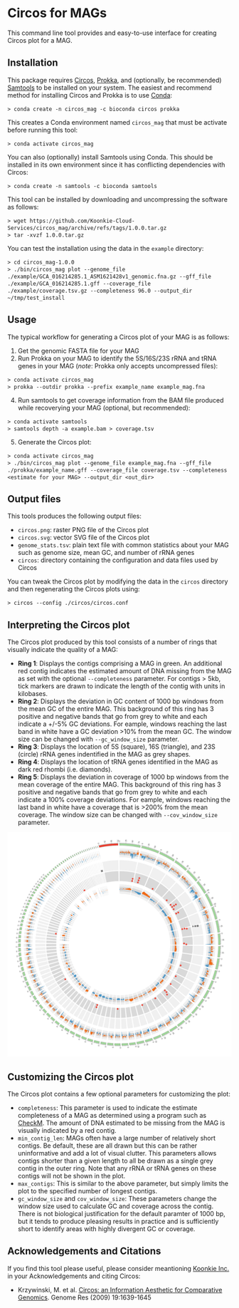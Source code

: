 # Circos for MAGs

This command line tool provides and easy-to-use interface for creating Circos plot for a MAG.


## Installation

This package requires [Circos](https://circos.ca), [Prokka](https://github.com/tseemann/prokka), and (optionally, be recommended) [Samtools](https://www.htslib.org) to be installed on your system. The easiest and recommend method for installing Circos and Prokka is to use [Conda](https://docs.conda.io/projects/conda/en/latest/index.html):

```
> conda create -n circos_mag -c bioconda circos prokka
```

This creates a Conda environment named `circos_mag` that must be activate before running this tool:
```
> conda activate circos_mag
```

You can also (optionally) install Samtools using Conda. This should be installed in its own environment since it has conflicting dependencies with Circos:
```
> conda create -n samtools -c bioconda samtools
```

This tool can be installed by downloading and uncompressing the software as follows:
```
> wget https://github.com/Koonkie-Cloud-Services/circos_mag/archive/refs/tags/1.0.0.tar.gz
> tar -xvzf 1.0.0.tar.gz
```

You can test the installation using the data in the `example` directory:
```
> cd circos_mag-1.0.0
> ./bin/circos_mag plot --genome_file ./example/GCA_016214285.1_ASM1621428v1_genomic.fna.gz --gff_file ./example/GCA_016214285.1.gff --coverage_file ./example/coverage.tsv.gz --completeness 96.0 --output_dir ~/tmp/test_install
```

## Usage

The typical workflow for generating a Circos plot of your MAG is as follows:
 1. Get the genomic FASTA file for your MAG
 2. Run Prokka on your MAG to identify the 5S/16S/23S rRNA and tRNA genes in your MAG (<i>note</i>: Prokka only accepts uncompressed files):
 ```
> conda activate circos_mag
> prokka --outdir prokka --prefix example_name example_mag.fna
 ```
 4. Run samtools to get coverage information from the BAM file produced while recoverying your MAG (optional, but recommended):
 ```
> conda activate samtools
> samtools depth -a example.bam > coverage.tsv
 ```
 5. Generate the Circos plot:
 ```
> conda activate circos_mag
> ./bin/circos_mag plot --genome_file example_mag.fna --gff_file ./prokka/example_name.gff --coverage_file coverage.tsv --completeness <estimate for your MAG> --output_dir <out_dir>
 ```

## Output files

This tools produces the following output files:
 - `circos.png`: raster PNG file of the Circos plot
 - `circos.svg`: vector SVG file of the Circos plot
 - `genome_stats.tsv`: plain text file with common statistics about your MAG such as genome size, mean GC, and number of rRNA genes
 - `circos`: directory containing the configuration and data files used by Circos

You can tweak the Circos plot by modifying the data in the `circos` directory and then regenerating the Circos plots using:
```
> circos --config ./circos/circos.conf
```

## Interpreting the Circos plot

The Circos plot produced by this tool consists of a number of rings that visually indicate the quality of a MAG:
 - __Ring 1__: Displays the contigs comprising a MAG in green. An additional red contig indicates the estimated amount of DNA missing from the MAG as set with the optional `--completeness` parameter. For contigs > 5kb, tick markers are drawn to indicate the length of the contig with units in kilobases.
 - __Ring 2__: Displays the deviation in GC content of 1000 bp windows from the mean GC of the entire MAG. This background of this ring has 3 positive and negative bands that go from grey to white and each indicate a +/-5% GC deviations. For eample, windows reaching the last band in white have a GC deviation >10% from the mean GC. The window size can be changed with `--gc_window_size` parameter. 
 - __Ring 3__: Displays the location of 5S (square), 16S (triangle), and 23S (circle) rRNA genes indentified in the MAG as grey shapes.
 - __Ring 4__: Displays the location of tRNA genes identified in the MAG as dark red rhombi (i.e. diamonds).
 - __Ring 5__: Displays the deviation in coverage of 1000 bp windows from the mean coverage of the entire MAG. This background of this ring has 3 positive and negative bands that go from grey to white and each indicate a 100% coverage deviations. For eample, windows reaching the last band in white have a coverage that is >200% from the mean coverage. The window size can be changed with `--cov_window_size` parameter. 

<p align="center">
<img src="https://github.com/Koonkie-Cloud-Services/circos_mag/blob/main/images/circos.png" width="600">
</p>

## Customizing the Circos plot

The Circos plot contains a few optional parameters for customizing the plot:
 - `completeness`: This parameter is used to indicate the estimate completeness of a MAG as determined using a program such as [CheckM](https://github.com/Ecogenomics/CheckM). The amount of DNA estimated to be missing from the MAG is visually indicated by a red contig.
 - `min_contig_len`: MAGs often have a large number of relatively short contigs. Be default, these are all drawn but this can be rather uninformative and add a lot of visual clutter. This parameters allows contigs shorter than a given length to all be drawn as a single grey contig in the outer ring. Note that any rRNA or tRNA genes on these contigs
 will not be shown in the plot.
 - `max_contigs`: This is similar to the above parameter, but simply limits the plot to the specified number of longest contigs.
 - `gc_window_size` and `cov_window_size`: These parameters change the window size used to calculate GC and coverage across the contig. There is not biological justification for the default paramter of 1000 bp, but it tends to produce pleasing results in practice and is sufficiently short to identify areas with highly divergent GC or coverage.


## Acknowledgements and Citations

If you find this tool please useful, please consider meantioning [Koonkie Inc.](https://www.koonkie.com/) in your Acknowledgements and citing Circos:
 - Krzywinski, M. et al. [Circos: an Information Aesthetic for Comparative Genomics](https://genome.cshlp.org/content/early/2009/06/15/gr.092759.109.abstract). Genome Res (2009) 19:1639-1645
